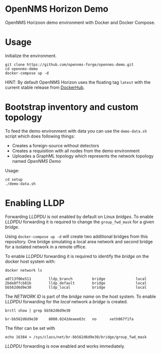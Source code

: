 # OpenNMS Horizon Demo

OpenNMS Horizoon demo environment with Docker and Docker Compose.

# Usage

Initialize the environment.

    git clone https://github.com/opennms-forge/opennms-demo.git
    cd opennms-demo
    docker-compose up -d

HINT: By default OpenNMS Horizon uses the floating tag `latest` with the current stable release from [DockerHub](https://hub.docker.com/r/opennms/horizon/).

# Bootstrap inventory and custom topology

To feed the demo environment with data you can use the `demo-data.sh` script which does following things:

* Creates a foreign-source without detectors
* Creates a requisition with all nodes from the demo environment
* Uploades a GraphML topology which represents the network topology named _OpenNMS Demo_

Usage:

    cd setup
    ./demo-data.sh

# Enabling LLDP

Forwarding _LLDPDU_ is not enabled by default on Linux _bridges_.
To enable _LLDPDU_ forwarding it is required to change the `group_fwd_mask` for a given _bridge_.

Using `docker-compose up -d` will create two additional bridges from this repository.
One bridge simulating a local area network and second bridge for a isolated network in a remote office.

To enable _LLDPDU_ forwarding it is required to identify the _bridge_ on the docker host system with:

    docker network ls

    a0713f06e511        lldp_branch         bridge              local
    2bde8ffcb81b        lldp_default        bridge              local
    bb562d6d9e30        lldp_local          bridge              local

The _NETWORK ID_ is part of the _bridge name_ on the host system.
To enable _LLDPDU_ forwarding for the _local_ network a _bridge_ is created.

    brctl show | grep bb562d6d9e30

    br-bb562d6d9e30		8000.0242deaee63c	no		veth067f1fa

The filter can be set with

    echo 16384 > /sys/class/net/br-bb562d6d9e30/bridge/group_fwd_mask

_LLDPDU_ forwarding is now enabled and works immediately.
